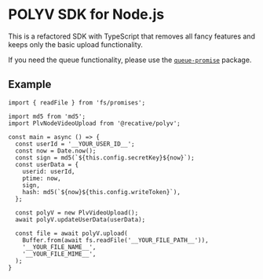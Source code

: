 # POLYV SDK for Node.js

This is a refactored SDK with TypeScript that removes all fancy features and
keeps only the basic upload functionality.

If you need the queue functionality, please use the [`queue-promise`](https://www.npmjs.com/package/queue-promise) package.

## Example

```
import { readFile } from 'fs/promises';

import md5 from 'md5';
import PlvNodeVideoUpload from '@recative/polyv';

const main = async () => {
  const userId = '__YOUR_USER_ID__';
  const now = Date.now();
  const sign = md5(`${this.config.secretKey}${now}`);
  const userData = {
    userid: userId,
    ptime: now,
    sign,
    hash: md5(`${now}${this.config.writeToken}`),
  };

  const polyV = new PlvVideoUpload();
  await polyV.updateUserData(userData);

  const file = await polyV.upload(
    Buffer.from(await fs.readFile('__YOUR_FILE_PATH__')),
    '__YOUR_FILE_NAME__',
    '__YOUR_FILE_MIME__',
  );
}

```

